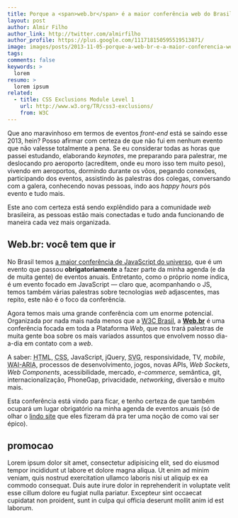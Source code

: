 ```yaml
---
title: Porque a <span>web.br</span> é a maior conferência web do Brasil
layout: post
author: Almir Filho
author_link: http://twitter.com/almirfilho
author_profile: https://plus.google.com/111718150595519513871/
image: images/posts/2013-11-05-porque-a-web-br-e-a-maior-conferencia-web-do-brasil.jpg
tags:
comments: false
keywords: >
  lorem
resumo: >
  lorem ipsum
related:
  - title: CSS Exclusions Module Level 1
    url: http://www.w3.org/TR/css3-exclusions/
    from: W3C
---
```


Que ano maravinhoso em termos de eventos _front-end_ está se saindo esse 2013,
hein? Posso afirmar com certeza de que não fui em nenhum evento que não valesse
totalmente a pena. Se eu considerar todas as horas que passei estudando,
elaborando  _keynotes_, me preparando para palestrar, me deslocando pro
aeroporto (acreditem, onde eu moro isso tem muito peso), vivendo em aeroportos,
dormindo durante os vôos, pegando conexões, participando dos eventos, assistindo
às palestras dos colegas, conversando com a galera, conhecendo novas pessoas,
indo aos _happy hours_ pós evento e tudo mais.

Este ano com certeza está sendo explêndido para a comunidade _web_ brasileira,
as pessoas estão mais conectadas e tudo anda funcionando de maneira cada vez
mais organizada.

## Web.br: você tem que ir

No Brasil temos
[a maior conferência de JavaScript do universo](http://braziljs.com.br "BrazilJS Conf"),
que é um evento que passou __obrigatoriamente__ a fazer parte da minha agenda (e
da de muita gente) de eventos anuais. Entretanto, como o próprio nome indica, é
um evento focado em JavaScript — claro que, acompanhando o JS, temos também
várias palestras sobre tecnologias _web_ adjascentes, mas repito, este não é o
foco da conferência.

Agora temos mais uma grande conferência com um enorme potencial. Organizada por
nada mais nada menos que a [W3C Brasil](http://www.w3c.br/), a
[__Web.br__](http://conferenciaweb.w3c.br/) é uma conferência focada em toda a
Plataforma _Web_, que nos trará palestras de muita gente boa sobre os mais
variados assuntos que envolvem nosso dia-a-dia em contato com a _web_.

A saber: <abbr title="HyperText Markup Language">HTML</abbr>,
<abbr title="Cascading Style Sheets">CSS</abbr>, JavaScript, jQuery,
<abbr title="Scalable Vector Graphics">SVG</abbr>, responsividade, TV, _mobile_,
<abbr title="Web Accessibility Initiative – Accessible Rich Internet Applications">WAI-ARIA</abbr>,
processos de desenvolvimento, jogos, novas APIs, _Web Sockets_, _Web Components_,
acessibilidade, mercado, _e-commerce_, semântica, git, internacionalização,
PhoneGap, privacidade, _networking_, diversão e muito mais.

Esta conferência está vindo para ficar, e tenho certeza de que também ocupará um
lugar obrigatório na minha agenda de eventos anuais (só de olhar o
[lindo site](http://conferenciaweb.w3c.br/) que eles fizeram dá pra ter uma
noção de como vai ser épico).

## promocao

Lorem ipsum dolor sit amet, consectetur adipisicing elit, sed do eiusmod
tempor incididunt ut labore et dolore magna aliqua. Ut enim ad minim veniam,
quis nostrud exercitation ullamco laboris nisi ut aliquip ex ea commodo
consequat. Duis aute irure dolor in reprehenderit in voluptate velit esse
cillum dolore eu fugiat nulla pariatur. Excepteur sint occaecat cupidatat non
proident, sunt in culpa qui officia deserunt mollit anim id est laborum.